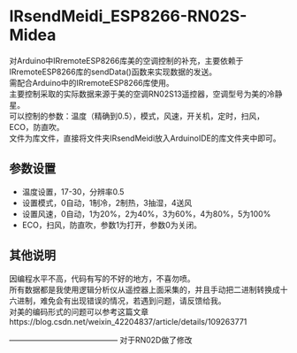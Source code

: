 # IRsendMeidi_ESP8266-RN02S-Midea <br>
对Arduino中IRremoteESP8266库美的空调控制的补充，主要依赖于IRremoteESP8266库的sendData()函数来实现数据的发送。<br>
需配合Arduino中的IRremoteESP8266库使用。<br>
主要控制采取的实际数据来源于美的空调RN02S13遥控器，空调型号为美的冷静星。<br>
可以控制的参数：温度（精确到0.5），模式，风速，开关机，定时，扫风，ECO，防直吹。<br>
文件为库文件，直接将文件夹IRsendMeidi放入ArduinoIDE的库文件夹中即可。<br>

参数设置
------
* 温度设置，17-30，分辨率0.5 <br>
* 设置模式，0自动，1制冷，2制热，3抽湿，4送风 <br>
* 设置风速，0自动，1为20%，2为40%，3为60%，4为80%，5为100% <br>
* ECO，扫风，防直吹，参数1为打开，参数0为关闭。<br>

其他说明
-----
因编程水平不高，代码有写的不好的地方，不喜勿喷。<br>
所有数据都是我使用逻辑分析仪从遥控器上面采集的，并且手动把二进制转换成十六进制，难免会有出现错误的情况，若遇到问题，请反馈给我。<br>
对美的编码形式的问题可以参考这篇文章https://blog.csdn.net/weixin_42204837/article/details/109263771 <br>

——————————————
对于RN02D做了修改
